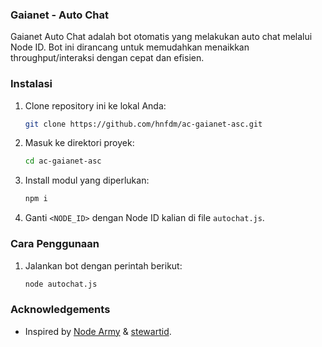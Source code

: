 ### Gaianet - Auto Chat

Gaianet Auto Chat adalah bot otomatis yang melakukan auto chat melalui Node ID. Bot ini dirancang untuk memudahkan 
menaikkan throughput/interaksi dengan cepat dan efisien.

### Instalasi

1. Clone repository ini ke lokal Anda:

   ```bash
   git clone https://github.com/hnfdm/ac-gaianet-asc.git
   ```

2. Masuk ke direktori proyek:
   ```bash
   cd ac-gaianet-asc
   ```

3. Install modul yang diperlukan:
   ```bash
   npm i
   ```
   
4. Ganti `<NODE_ID>` dengan Node ID kalian di file `autochat.js`.

### Cara Penggunaan

1. Jalankan bot dengan perintah berikut:
   
   ```bash
   node autochat.js
   ```

### Acknowledgements
- Inspired by [Node Army](https://github.com/sipalingnode) & [stewartid](https://github.com/dicoderin).
